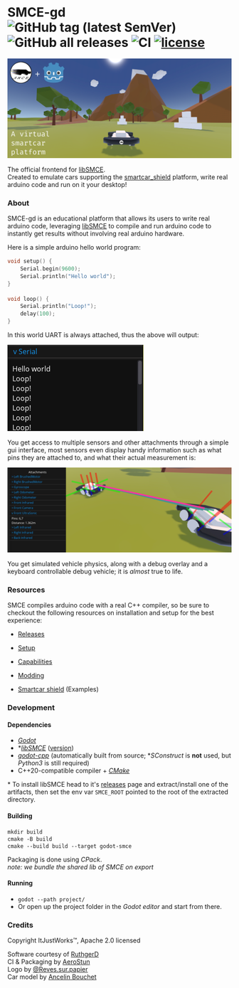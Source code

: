# SMCE-gd ![GitHub tag (latest SemVer)](https://img.shields.io/github/v/release/ItJustWorksTM/smce-gd) ![GitHub all releases](https://img.shields.io/github/downloads/ItJustWorksTM/smce-gd/total) ![CI](https://github.com/ItJustWorksTM/smce-gd/workflows/CI/badge.svg) [![license](https://img.shields.io/badge/license-Apache--2.0-blue.svg)](./LICENSE) 

![](project/media/images/banner.png)

The official frontend for [libSMCE](https://github.com/ItJustWorksTM/libSMCE).  
Created to emulate cars supporting the [smartcar_shield](https://github.com/platisd/smartcar_shield) platform, write real arduino code and run on it your desktop!

### About
SMCE-gd is an educational platform that allows its users to write real arduino code, leveraging [libSMCE](https://github.com/ItJustWorksTM/libSMCE) to compile and run arduino code to instantly get results without involving real arduino hardware.

Here is a simple arduino hello world program:

```c++
void setup() {
    Serial.begin(9600);
    Serial.println("Hello world");
}

void loop() {
    Serial.println("Loop!");
    delay(100);
}
```

In this world UART is always attached, thus the above will output:

![](project/media/images/SerialOutput.png)

You get access to multiple sensors and other attachments through a simple gui interface, most sensors even display handy information such as what pins they are attached to, and what their actual measurement is:

<img src="project/media/images/sensors.png" alt="drawing" width="800"/>

You get simulated vehicle physics, along with a debug overlay and a keyboard controllable debug vehicle; it is _almost_ true to life.

### Resources

SMCE compiles arduino code with a real C++ compiler, so be sure to checkout the following resources on installation and setup for the best experience:

* [Releases](https://github.com/ItJustWorksTM/smce-gd/releases)
* [Setup](https://github.com/ItJustWorksTM/smce-gd/wiki)
* [Capabilities](https://github.com/ItJustWorksTM/smce-gd/wiki/Vehicle-Capabilities)
* [Modding](https://github.com/ItJustWorksTM/smce-gd/wiki/Modding)

* [Smartcar shield](https://github.com/platisd/smartcar_shield) (Examples)

### Development

#### Dependencies

* _[Godot](https://godotengine.org)_
* *_[libSMCE](https://github.com/ItJustWorksTM/libSMCE)_ ([version]([./CMakeLists.txt#L28](https://github.com/ItJustWorksTM/smce-gd/blob/master/CMakeLists.txt#L28)))
* _[godot-cpp](https://github.com/godotengine/godot-cpp)_ (automatically built from source; *_SConstruct_ is **not** used, but _Python3_ is still required)
* C++20-compatible compiler + _[CMake](https://cmake.org)_

\* To install libSMCE head to it's [releases](https://github.com/ItJustWorksTM/libSMCE/releases) page and extract/install one of the artifacts, then set the env var `SMCE_ROOT` pointed to the root of the extracted directory.

#### Building
```shell
mkdir build
cmake -B build
cmake --build build --target godot-smce
```

Packaging is done using _CPack_.  
_note: we bundle the shared lib of SMCE on export_

#### Running

* `godot --path project/`
* Or open up the project folder in the _Godot editor_ and start from there.

### Credits

Copyright ItJustWorks™, Apache 2.0 licensed  

Software courtesy of [RuthgerD](https://github.com/RuthgerD)  
CI & Packaging by [AeroStun](https://github.com/AeroStun)  
Logo by [@Reves.sur.papier](https://instagram.com/reves.sur.papier/)  
Car model by [Ancelin Bouchet](https://github.com/anbouchet)  
